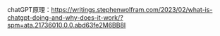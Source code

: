 chatGPT原理：https://writings.stephenwolfram.com/2023/02/what-is-chatgpt-doing-and-why-does-it-work/?spm=ata.21736010.0.0.abd63fe2M6BB8I